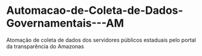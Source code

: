 # Automacao-de-Coleta-de-Dados-Governamentais---AM
Atomação de coleta de dados dos servidores públicos estaduais pelo portal da transparência do Amazonas

